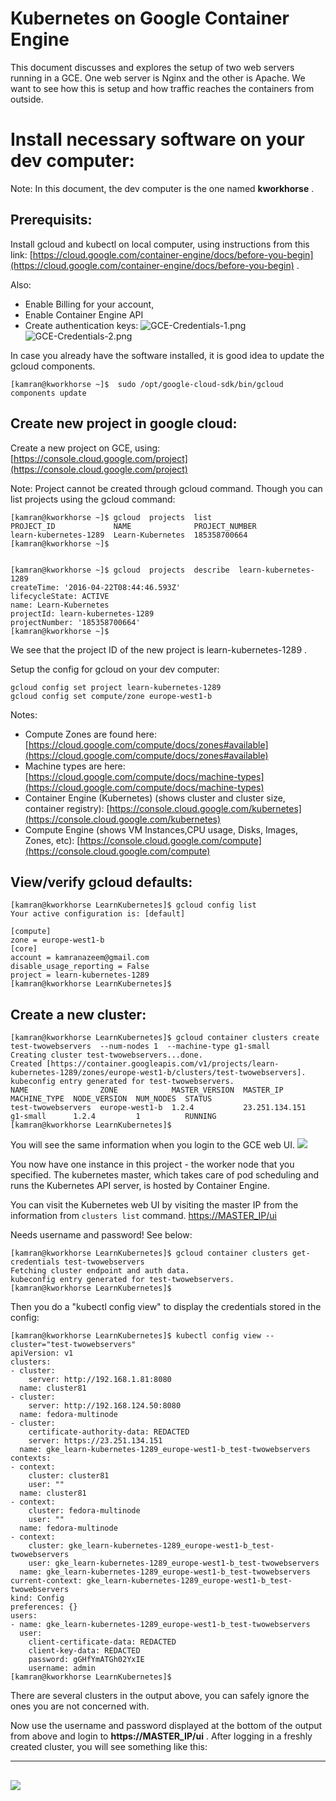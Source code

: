# Kubernetes on Google Container Engine 

This document discusses and explores the setup of two web servers running in a GCE. One web server is Nginx and the other is Apache. We want to see how this is setup and how traffic reaches the containers from outside.


# Install necessary software on your dev computer:

Note: In this document, the dev computer is the one named **kworkhorse** .

## Prerequisits: 
Install gcloud and kubectl on local computer, using instructions from this link: [https://cloud.google.com/container-engine/docs/before-you-begin](https://cloud.google.com/container-engine/docs/before-you-begin) .

Also:
* Enable Billing for your account,
* Enable Container Engine API
* Create authentication keys:
![](GCE-Credentials-1.png "GCE-Credentials-1.png")
![](GCE-Credentials-2.png "GCE-Credentials-2.png")


In case you already have the software installed, it is good idea to update the gcloud components. 
```
[kamran@kworkhorse ~]$  sudo /opt/google-cloud-sdk/bin/gcloud components update 
```

## Create new project in google cloud: 
Create a new project on GCE, using: [https://console.cloud.google.com/project](https://console.cloud.google.com/project)

Note: Project cannot be created through gcloud command. Though you can list projects using the gcloud command:

```
[kamran@kworkhorse ~]$ gcloud  projects  list
PROJECT_ID             NAME              PROJECT_NUMBER
learn-kubernetes-1289  Learn-Kubernetes  185358700664
[kamran@kworkhorse ~]$ 


[kamran@kworkhorse ~]$ gcloud  projects  describe  learn-kubernetes-1289 
createTime: '2016-04-22T08:44:46.593Z'
lifecycleState: ACTIVE
name: Learn-Kubernetes
projectId: learn-kubernetes-1289
projectNumber: '185358700664'
[kamran@kworkhorse ~]$ 
``` 


We see that the project ID of the new project is learn-kubernetes-1289 .

Setup the config for gcloud on your dev computer:
```
gcloud config set project learn-kubernetes-1289
gcloud config set compute/zone europe-west1-b
``` 

Notes: 
* Compute Zones are found here: [https://cloud.google.com/compute/docs/zones#available](https://cloud.google.com/compute/docs/zones#available)
* Machine types are here: [https://cloud.google.com/compute/docs/machine-types](https://cloud.google.com/compute/docs/machine-types) 
* Container Engine (Kubernetes) (shows cluster and cluster size, container registry): [https://console.cloud.google.com/kubernetes](https://console.cloud.google.com/kubernetes)
* Compute Engine (shows VM Instances,CPU usage, Disks, Images, Zones, etc): [https://console.cloud.google.com/compute](https://console.cloud.google.com/compute) 


## View/verify gcloud defaults:
```
[kamran@kworkhorse LearnKubernetes]$ gcloud config list
Your active configuration is: [default]

[compute]
zone = europe-west1-b
[core]
account = kamranazeem@gmail.com
disable_usage_reporting = False
project = learn-kubernetes-1289
[kamran@kworkhorse LearnKubernetes]$
```

## Create a new cluster:


``` 
[kamran@kworkhorse LearnKubernetes]$ gcloud container clusters create test-twowebservers  --num-nodes 1  --machine-type g1-small
Creating cluster test-twowebservers...done.
Created [https://container.googleapis.com/v1/projects/learn-kubernetes-1289/zones/europe-west1-b/clusters/test-twowebservers].
kubeconfig entry generated for test-twowebservers.
NAME                ZONE            MASTER_VERSION  MASTER_IP       MACHINE_TYPE  NODE_VERSION  NUM_NODES  STATUS
test-twowebservers  europe-west1-b  1.2.4           23.251.134.151  g1-small      1.2.4         1          RUNNING
[kamran@kworkhorse LearnKubernetes]$ 
``` 

You will see the same information when you login to the GCE web UI.
![](GCE-Cluster.png)


You now have one instance in this project - the worker node that you specified. The kubernetes master, which takes care of pod scheduling and runs the Kubernetes API server, is hosted by Container Engine.

You can visit the Kubernetes web UI by visiting the master IP from the information from  `clusters list` command. [https://MASTER_IP/ui](https://MASTER_IP/ui)

Needs username and password! See below:

```
[kamran@kworkhorse LearnKubernetes]$ gcloud container clusters get-credentials test-twowebservers
Fetching cluster endpoint and auth data.
kubeconfig entry generated for test-twowebservers.
[kamran@kworkhorse LearnKubernetes]$ 
```


Then you do a "kubectl config view" to display the credentials stored in the config:

```
[kamran@kworkhorse LearnKubernetes]$ kubectl config view --cluster="test-twowebservers"
apiVersion: v1
clusters:
- cluster:
    server: http://192.168.1.81:8080
  name: cluster81
- cluster:
    server: http://192.168.124.50:8080
  name: fedora-multinode
- cluster:
    certificate-authority-data: REDACTED
    server: https://23.251.134.151
  name: gke_learn-kubernetes-1289_europe-west1-b_test-twowebservers
contexts:
- context:
    cluster: cluster81
    user: ""
  name: cluster81
- context:
    cluster: fedora-multinode
    user: ""
  name: fedora-multinode
- context:
    cluster: gke_learn-kubernetes-1289_europe-west1-b_test-twowebservers
    user: gke_learn-kubernetes-1289_europe-west1-b_test-twowebservers
  name: gke_learn-kubernetes-1289_europe-west1-b_test-twowebservers
current-context: gke_learn-kubernetes-1289_europe-west1-b_test-twowebservers
kind: Config
preferences: {}
users:
- name: gke_learn-kubernetes-1289_europe-west1-b_test-twowebservers
  user:
    client-certificate-data: REDACTED
    client-key-data: REDACTED
    password: gGHfYmATGh02YxIE
    username: admin
[kamran@kworkhorse LearnKubernetes]$ 
```
There are several clusters in the output above, you can safely ignore the ones you are not concerned with.

Now use the username and password displayed at the bottom of the output from above and login to **https://MASTER_IP/ui** . After logging in a freshly created cluster, you will see something like this:

---
![](GCE-Kubernetes-Master-Login.png)
---




